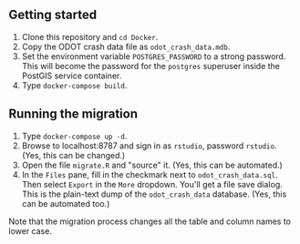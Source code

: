 ## Getting started

1. Clone this repository and `cd Docker`.
2. Copy the ODOT crash data file as `odot_crash_data.mdb`.
3. Set the environment variable `POSTGRES_PASSWORD` to a strong password. This will become the password for the `postgres` superuser inside the PostGIS service container.
4. Type `docker-compose build`.

## Running the migration
1. Type `docker-compose up -d`.
2. Browse to localhost:8787 and sign in as `rstudio`, password `rstudio`. (Yes, this can be changed.)
3. Open the file `migrate.R` and "source" it. (Yes, this can be automated.)
4. In the `Files` pane, fill in the checkmark next to `odot_crash_data.sql`. Then select `Export` in the `More` dropdown. You'll get a file save dialog. This is the plain-text dump of the `odot_crash_data` database. (Yes, this can be automated too.)

Note that the migration process changes all the table and column names to lower case.
